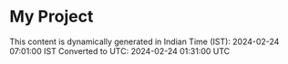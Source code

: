 # My Project

This content is dynamically generated in Indian Time (IST): 2024-02-24 07:01:00 IST
Converted to UTC: 2024-02-24 01:31:00 UTC
